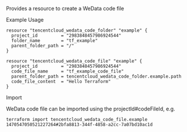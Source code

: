 Provides a resource to create a WeData code file

Example Usage

```hcl
resource "tencentcloud_wedata_code_folder" "example" {
  project_id         = "2983848457986924544"
  folder_name        = "tf_example"
  parent_folder_path = "/"
}

resource "tencentcloud_wedata_code_file" "example" {
  project_id         = "2983848457986924544"
  code_file_name     = "tf_example_code_file"
  parent_folder_path = tencentcloud_wedata_code_folder.example.path
  code_file_content  = "Hello Terraform"
}
```

Import

WeData code file can be imported using the projectId#codeFileId, e.g.

```
terraform import tencentcloud_wedata_code_file.example 1470547050521227264#2bfa8813-344f-4858-a2cc-7a07bd10ac1d
```
